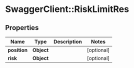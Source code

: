 # SwaggerClient::RiskLimitRes

## Properties
Name | Type | Description | Notes
------------ | ------------- | ------------- | -------------
**position** | **Object** |  | [optional] 
**risk** | **Object** |  | [optional] 



